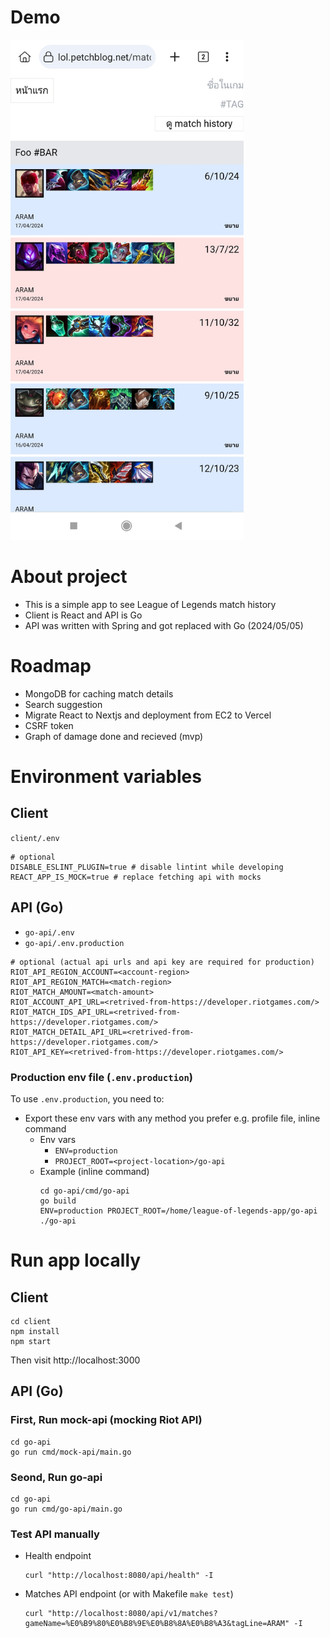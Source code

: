 # Demo

<img src="/demos/demo-1.jpg" alt="App demo" height="800px" />

# About project

- This is a simple app to see League of Legends match history
- Client is React and API is Go
- API was written with Spring and got replaced with Go (2024/05/05)

# Roadmap

- MongoDB for caching match details
- Search suggestion
- Migrate React to Nextjs and deployment from EC2 to Vercel
- CSRF token
- Graph of damage done and recieved (mvp)

# Environment variables

## Client

`client/.env`

```
# optional
DISABLE_ESLINT_PLUGIN=true # disable lintint while developing
REACT_APP_IS_MOCK=true # replace fetching api with mocks
```

## API (Go)

- `go-api/.env`
- `go-api/.env.production`

```
# optional (actual api urls and api key are required for production)
RIOT_API_REGION_ACCOUNT=<account-region>
RIOT_API_REGION_MATCH=<match-region>
RIOT_MATCH_AMOUNT=<match-amount>
RIOT_ACCOUNT_API_URL=<retrived-from-https://developer.riotgames.com/>
RIOT_MATCH_IDS_API_URL=<retrived-from-https://developer.riotgames.com/>
RIOT_MATCH_DETAIL_API_URL=<retrived-from-https://developer.riotgames.com/>
RIOT_API_KEY=<retrived-from-https://developer.riotgames.com/>
```

### Production env file (`.env.production`)

To use `.env.production`, you need to:

- Export these env vars with any method you prefer e.g. profile file, inline command
  - Env vars
    - `ENV=production`
    - `PROJECT_ROOT=<project-location>/go-api`
  - Example (inline command)
    ```
    cd go-api/cmd/go-api
    go build
    ENV=production PROJECT_ROOT=/home/league-of-legends-app/go-api ./go-api
    ```

# Run app locally

## Client

```
cd client
npm install
npm start
```

Then visit http://localhost:3000

## API (Go)

### First, Run mock-api (mocking Riot API)

```
cd go-api
go run cmd/mock-api/main.go
```

### Seond, Run go-api

```
cd go-api
go run cmd/go-api/main.go
```

### Test API manually

- Health endpoint
  ```
  curl "http://localhost:8080/api/health" -I
  ```
- Matches API endpoint (or with Makefile `make test`)
  ```
  curl "http://localhost:8080/api/v1/matches?gameName=%E0%B9%80%E0%B8%9E%E0%B8%8A%E0%B8%A3&tagLine=ARAM" -I
  ```
